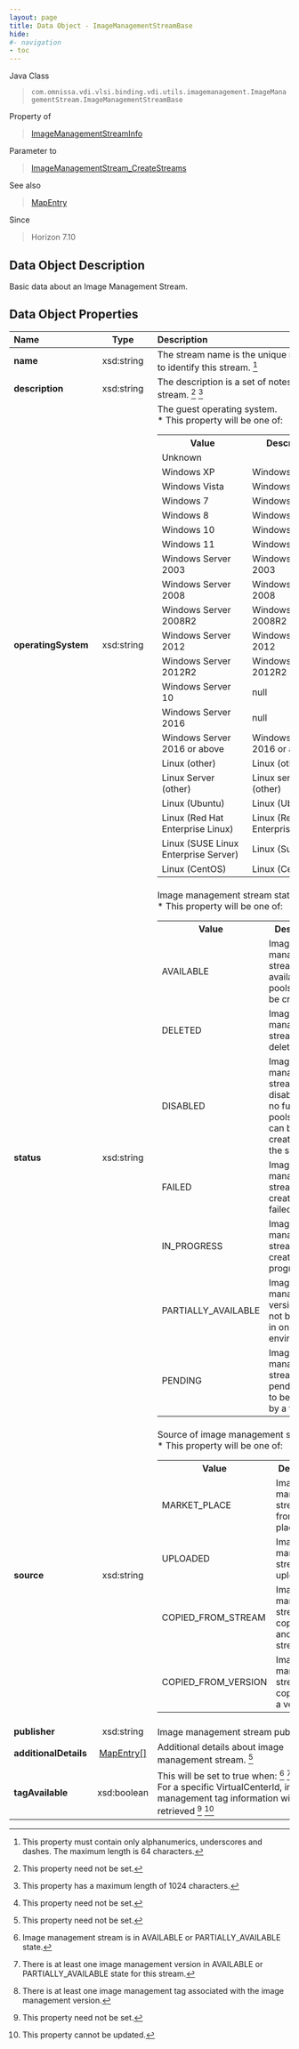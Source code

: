 ```yaml
---
layout: page
title: Data Object - ImageManagementStreamBase
hide:
#- navigation
- toc
---
```






Java Class
> `com.omnissa.vdi.vlsi.binding.vdi.utils.imagemanagement.ImageManagementStream.ImageManagementStreamBase`

Property of
> [ImageManagementStreamInfo](vdi.utils.imagemanagement.ImageManagementStream.ImageManagementStreamInfo.md#field_detail)

Parameter to
> [ImageManagementStream_CreateStreams](vdi.utils.imagemanagement.ImageManagementStream.md#createStreams)

See also
> [MapEntry](vdi.util.MapEntry.md)

Since
> Horizon 7.10


## Data Object Description

Basic data about an Image Management Stream.

## Data Object Properties

 Name | Type | Description
:---|:---:|:---
**name**|  xsd:string|  The stream name is the unique name used to identify this stream. [^148]
**description**|  xsd:string|  The description is a set of notes about the stream. [^1] [^13]
**operatingSystem**|  xsd:string|  The guest operating system. <br>* This property will be one of:<br><table><tr><th>Value</th><th>Description</th></tr><tr><td>Unknown</td><td></td></tr><tr><td>Windows XP</td><td>Windows XP</td></tr><tr><td>Windows Vista</td><td>Windows Vista</td></tr><tr><td>Windows 7</td><td>Windows 7</td></tr><tr><td>Windows 8</td><td>Windows 8</td></tr><tr><td>Windows 10</td><td>Windows 10</td></tr><tr><td>Windows 11</td><td>Windows 11</td></tr><tr><td>Windows Server 2003</td><td>Windows Server 2003</td></tr><tr><td>Windows Server 2008</td><td>Windows Server 2008</td></tr><tr><td>Windows Server 2008R2</td><td>Windows Server 2008R2</td></tr><tr><td>Windows Server 2012</td><td>Windows Server 2012</td></tr><tr><td>Windows Server 2012R2</td><td>Windows Server 2012R2</td></tr><tr><td>Windows Server 10</td><td>null</td></tr><tr><td>Windows Server 2016</td><td>null</td></tr><tr><td>Windows Server 2016 or above</td><td>Windows Server 2016 or above</td></tr><tr><td>Linux (other)</td><td>Linux (other)</td></tr><tr><td>Linux Server (other)</td><td>Linux server (other)</td></tr><tr><td>Linux (Ubuntu)</td><td>Linux (Ubuntu)</td></tr><tr><td>Linux (Red Hat Enterprise Linux)</td><td>Linux (Red Hat Enterprise)</td></tr><tr><td>Linux (SUSE Linux Enterprise Server)</td><td>Linux (Suse)</td></tr><tr><td>Linux (CentOS)</td><td>Linux (CentOS)</td></tr></table>
**status**|  xsd:string|  Image management stream status. <br>* This property will be one of:<br><table><tr><th>Value</th><th>Description</th></tr><tr><td>AVAILABLE</td><td>Image management stream is available for pools/farms to be created.</td></tr><tr><td>DELETED</td><td>Image management stream is deleted.</td></tr><tr><td>DISABLED</td><td>Image management stream is disabled and no further pools/farms can be created using the same.</td></tr><tr><td>FAILED</td><td>Image management stream creation has failed.</td></tr><tr><td>IN_PROGRESS</td><td>Image management stream creation is in progress.</td></tr><tr><td>PARTIALLY_AVAILABLE</td><td>Image management version could not be created in one or more environments.</td></tr><tr><td>PENDING</td><td>Image management stream is in pending state to be created by a task.</td></tr></table>
**source**|  xsd:string|  Source of image management stream. <br>* This property will be one of:<br><table><tr><th>Value</th><th>Description</th></tr><tr><td>MARKET_PLACE</td><td>Image management stream is from market place.</td></tr><tr><td>UPLOADED</td><td>Image management stream is uploaded.</td></tr><tr><td>COPIED_FROM_STREAM</td><td>Image management stream is copied from another stream.</td></tr><tr><td>COPIED_FROM_VERSION</td><td>Image management stream is copied from a version.</td></tr></table>
**publisher**|  xsd:string|  Image management stream publisher. [^1]
**additionalDetails**| [MapEntry[]](vdi.util.MapEntry.md)|  Additional details about image management stream. [^1]
**tagAvailable**|  xsd:boolean|  This will be set to true when: [^144] [^145] [^146]. <br>For a specific VirtualCenterId, image management tag information will be retrieved [^1] [^2]
 


 


[^1]: This property need not be set.
[^2]: This property cannot be updated.
[^13]: This property has a maximum length of 1024 characters.
[^144]: Image management stream is in AVAILABLE or PARTIALLY_AVAILABLE state.
[^145]: There is at least one image management version in AVAILABLE or PARTIALLY_AVAILABLE state for this stream.
[^146]: There is at least one image management tag associated with the image management version.
[^148]: This property must contain only alphanumerics, underscores and dashes. The maximum length is 64 characters.